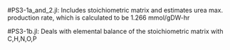 
#PS3-1a_and_2.jl: 
Includes stoichiometric matrix and estimates urea max. production rate, which is calculated to be 1.266 mmol/gDW-hr

#PS3-1b.jl:
Deals with elemental balance of the stoichiometric matrix with C,H,N,O,P


